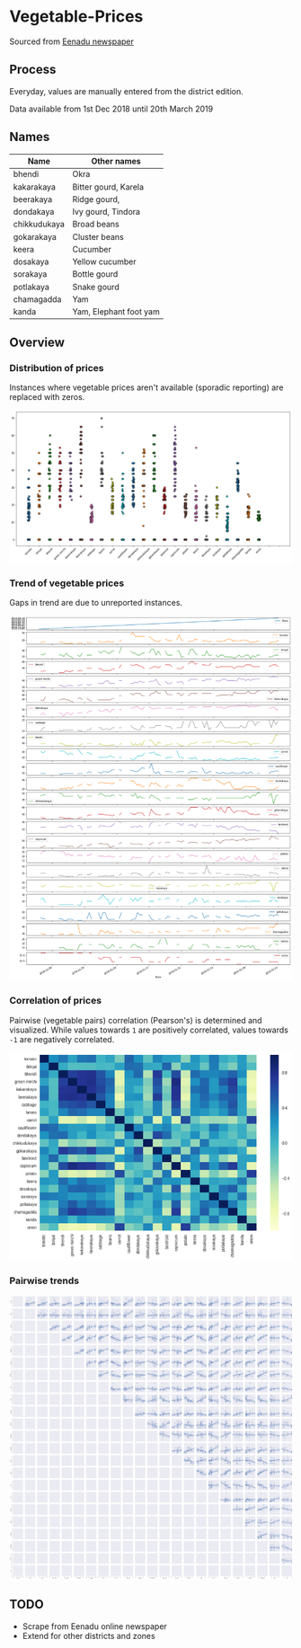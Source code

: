 # Vegetable-Prices

Sourced from [Eenadu newspaper](http://epaper.eenadu.net/)

## Process

Everyday, values are manually entered from the district edition.

Data available from 1st Dec 2018 until 20th March 2019

## Names

| Name | Other names |
| ---- | ------------------ |
| bhendi | Okra |
| kakarakaya | Bitter gourd, Karela |
| beerakaya | Ridge gourd, |
| dondakaya | Ivy gourd, Tindora |
| chikkudukaya | Broad beans |
| gokarakaya | Cluster beans |
| keera | Cucumber |
| dosakaya | Yellow cucumber |
| sorakaya | Bottle gourd |
| potlakaya | Snake gourd |
| chamagadda | Yam |
| kanda | Yam, Elephant foot yam |

## Overview

### Distribution of prices

Instances where vegetable prices aren't available (sporadic reporting) are replaced with zeros.

![prices](prices.png)

### Trend of vegetable prices

Gaps in trend are due to unreported instances.

![trend](trend.png)

### Correlation of prices

Pairwise (vegetable pairs) correlation (Pearson's) is determined and visualized. While values towards `1` are positively correlated, values towards `-1` are negatively correlated.

![correlation](correlation.png)

### Pairwise trends

![pairwise trends](pairwise-trend.png)

## TODO

- Scrape from Eenadu online newspaper
- Extend for other districts and zones
